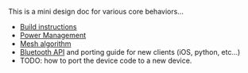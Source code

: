 This is a mini design doc for various core behaviors...

* [Build instructions](build-instructions.md)
* [Power Management](power.md)
* [Mesh algorithm](mesh-alg.md)
* [Bluetooth API](bluetooth-api.md) and porting guide for new clients (iOS, python, etc...)
* TODO: how to port the device code to a new device.
